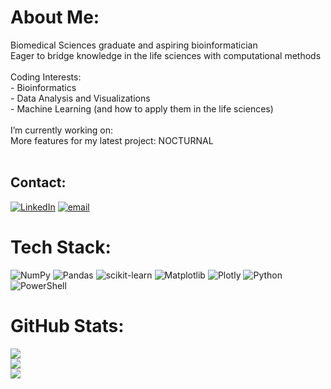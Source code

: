 # About Me:
Biomedical Sciences graduate and aspiring bioinformatician <br>Eager to bridge knowledge in the life sciences with computational methods<br><br>Coding Interests:<br>- Bioinformatics<br>- Data Analysis and Visualizations<br>- Machine Learning (and how to apply them in the life sciences)<br><br>I’m currently working on:<br>More features for my latest project: NOCTURNAL <br><br>


## Contact:
[![LinkedIn](https://img.shields.io/badge/LinkedIn-%230077B5.svg?logo=linkedin&logoColor=white)](https://linkedin.com/in/https://www.linkedin.com/in/elliot-chan-6206b01ba/) [![email](https://img.shields.io/badge/Email-D14836?logo=gmail&logoColor=white)](mailto:elliotchan120@gmail.com) 

# Tech Stack:
![NumPy](https://img.shields.io/badge/numpy-%23013243.svg?style=flat&logo=numpy&logoColor=white) ![Pandas](https://img.shields.io/badge/pandas-%23150458.svg?style=flat&logo=pandas&logoColor=white) ![scikit-learn](https://img.shields.io/badge/scikit--learn-%23F7931E.svg?style=flat&logo=scikit-learn&logoColor=white) ![Matplotlib](https://img.shields.io/badge/Matplotlib-%23ffffff.svg?style=flat&logo=Matplotlib&logoColor=black) ![Plotly](https://img.shields.io/badge/Plotly-%233F4F75.svg?style=flat&logo=plotly&logoColor=white) ![Python](https://img.shields.io/badge/python-3670A0?style=flat&logo=python&logoColor=ffdd54) ![PowerShell](https://img.shields.io/badge/PowerShell-%235391FE.svg?style=flat&logo=powershell&logoColor=white)

# GitHub Stats:
![](https://github-readme-stats.vercel.app/api?username=Elliot-Chan-120&theme=nord&hide_border=false&include_all_commits=true&count_private=false)<br/>
![](https://nirzak-streak-stats.vercel.app/?user=Elliot-Chan-120&theme=nord&hide_border=false)<br/>
![](https://github-readme-stats.vercel.app/api/top-langs/?username=Elliot-Chan-120&theme=nord&hide_border=false&include_all_commits=true&count_private=false&layout=compact)
